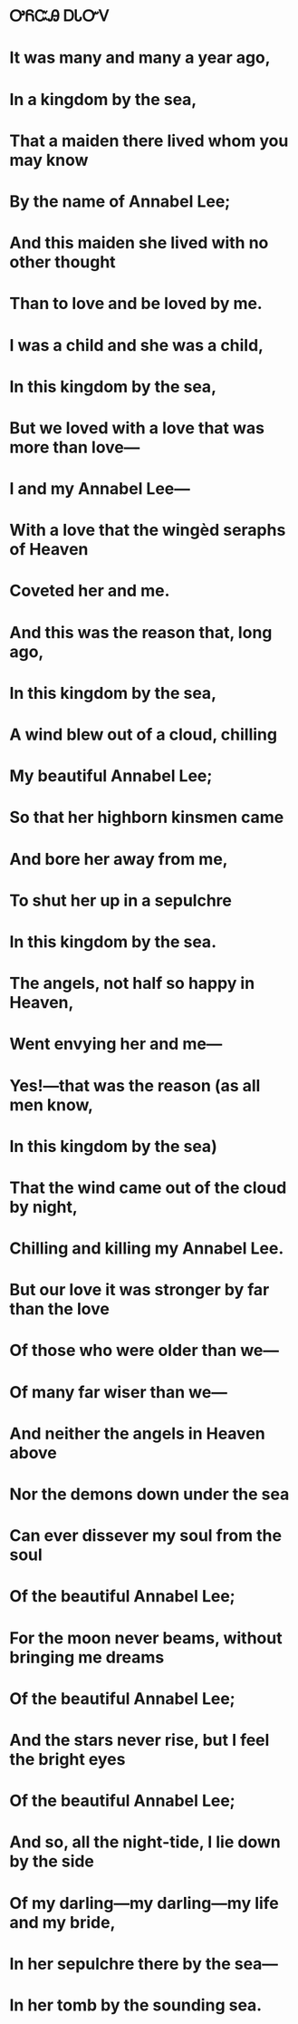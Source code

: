 # ᎤᏲᏨᎯ ᎠᏓᏅᏙ

# It was many and many a year ago, 
#   In a kingdom by the sea, 
# That a maiden there lived whom you may know 
#   By the name of Annabel Lee; 
# And this maiden she lived with no other thought 
#   Than to love and be loved by me. 

# I was a child and she was a child, 
#   In this kingdom by the sea, 
# But we loved with a love that was more than love— 
#   I and my Annabel Lee— 
# With a love that the wingèd seraphs of Heaven 
#   Coveted her and me. 

# And this was the reason that, long ago, 
#   In this kingdom by the sea, 
# A wind blew out of a cloud, chilling 
#   My beautiful Annabel Lee; 
# So that her highborn kinsmen came 
 #  And bore her away from me, 
# To shut her up in a sepulchre 
#   In this kingdom by the sea. 

# The angels, not half so happy in Heaven, 
#   Went envying her and me— 
# Yes!—that was the reason (as all men know, 
#   In this kingdom by the sea) 
# That the wind came out of the cloud by night, 
#   Chilling and killing my Annabel Lee. 

# But our love it was stronger by far than the love 
#   Of those who were older than we— 
#   Of many far wiser than we— 
# And neither the angels in Heaven above 
#   Nor the demons down under the sea 
# Can ever dissever my soul from the soul 
#   Of the beautiful Annabel Lee; 

# For the moon never beams, without bringing me dreams 
#   Of the beautiful Annabel Lee; 
# And the stars never rise, but I feel the bright eyes 
#   Of the beautiful Annabel Lee; 
# And so, all the night-tide, I lie down by the side 
#   Of my darling—my darling—my life and my bride, 
#   In her sepulchre there by the sea— 
#   In her tomb by the sounding sea.
